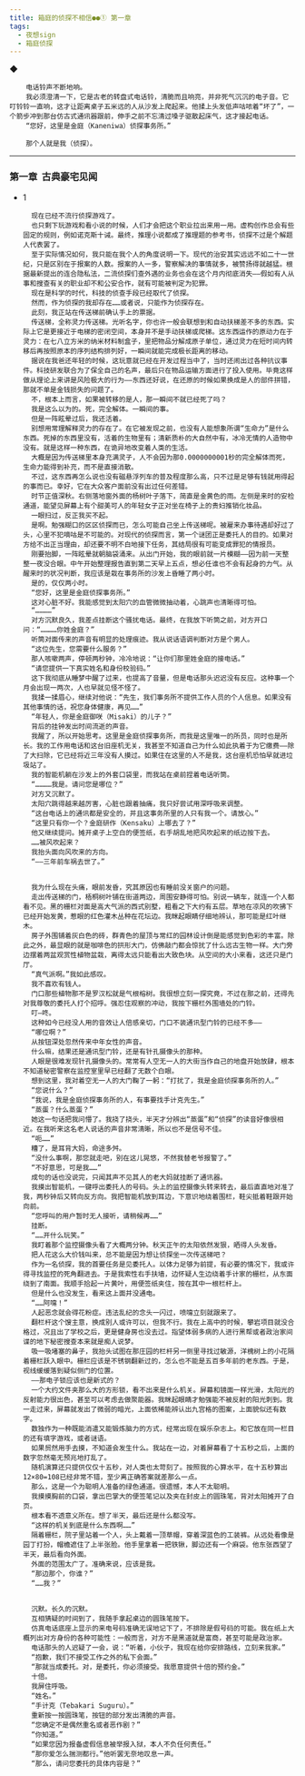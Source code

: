 ```yaml
---
title: 箱庭的侦探不相信●●① 第一章
tags:
  - 夜想sign
  - 箱庭侦探
---
```


◆


        电话铃声不断地响。
        我必须澄清一下，它是古老的转盘式电话铃，清脆而且响亮，并非死气沉沉的电子音。它叮铃铃一直响，这才让距离桌子五米远的人从沙发上爬起来。他揉上头发低声咕哝着“坏了”，一个箭步冲到那台仿古式通讯器跟前，伸手之前不忘清过嗓子驱散起床气，这才接起电话。
        “您好，这里是金庭（Kaneniwa）侦探事务所。”

        那个人就是我（侦探）。

---

### 第一章  古典豪宅见闻


- 1

        现在已经不流行侦探游戏了。
        也只剩下玩游戏和看小说的时候，人们才会把这个职业拉出来用一用。虚构创作总会有些固定的规则，例如诺克斯十诫。最终，推理小说都成了推理题的参考书，侦探不过是个解题人代表罢了。
        至于实际情况如何，我只能在我个人的角度说明一下。现代的治安其实远远不如二十一世纪，只是区别在于报案的人数。报案的人一多，警察解决的事情就多，被赞扬得就越猛。根据最新提出的连合隐私法，二流侦探们查外遇的业务也会在这个月内彻底消失——假如有人从事和搜查有关的职业却不和公安合作，就有可能被判定为犯罪。
        现在是科学的时代，科技的侦查手段已经取代了侦探。
        然而，作为侦探的我却存在……或者说，只能作为侦探存在。
        此刻，我正站在传送梯前确认手上的票据。
        传送梯，全称灵力传送梯。光听名字，你也许一般会联想到和自动扶梯差不多的东西。实际上它是更接近于电梯的密闭空间，本身并不是手动扶梯或爬梯。这东西运作的原动力在于灵力：在七八立方米的纳米材料制盒子，里把物品分解成原子单位，通过灵力在短时间内转移后再按照原本的序列结构排列好，一瞬间就能完成极长距离的移动。
        据说在我爸还年轻的时候，这玩意就已经在开发过程当中了，当时还闹出过各种抗议事件。科技研发联合为了保全自己的名声，最后只在物品运输方面进行了投入使用。毕竟这样做从理论上来讲是风险极大的行为——东西还好说，在还原的时候如果换成是人的部件拼错，那就不单是金钱损失的问题了。
        不，根本上而言，如果被转移的是人，那一瞬间不就已经死了吗？
        我是这么以为的。死，完全解体。一瞬间的事。
        但是一阵眩晕过后，我还活着。
        别想用常理解释灵力的存在了。在它被发现之前，也没有人能想象所谓“生命力”是什么东西。死掉的东西里没有，活着的生物里有；清新质朴的大自然中有，冰冷无情的人造物中没有。就是这样一种东西，在诡异地改变着人类的生活。
        大概是因为传送梯里本身充满灵子，人不会因为那0.0000000001秒的完全解体而死，生命力能得到补充，而不是直接消散。
        不过，这东西再怎么说也没有磁悬浮列车的普及程度那么高，只不过是足够有钱就用得起的事而已。幸好，它在大众客户面前没有出过任何差错。
        时节正值深秋。右侧落地窗外面的杨树叶子落下，简直是金黄色的雨。左侧是来时的安检通道，能望见屏幕上有个甜美可人的年轻女子正对坐在椅子上的贵妇推销化妆品。
        一眼扫过，反正我买不起。
        是啊。勉强糊口的区区侦探而已，怎么可能自己坐上传送梯呢。被雇来办事待遇却好过了头，心里不犯嘀咕是不可能的。对现代的侦探而言，第一个谜团正是委托人的目的。如果对方给不出正当理由，却还要不明不白地接下任务，其结局很有可能变成罪犯的情报员。
        刚要抬脚，一阵眩晕就朝脑袋涌来。从出门开始，我的眼前就一片模糊——因为前一天整整一夜没合眼。中午开始整理报告直到第二天早上五点，想必任谁也不会有起身的力气。从醒来时的状况判断，我应该是栽在事务所的沙发上昏睡了两小时。
        是的，仅仅两小时。
        “您好，这里是金庭侦探事务所。”
        这对心脏不好。我能感觉到太阳穴的血管微微抽动着，心跳声也清晰得可怕。
        “…………”
        对方沉默良久，我差点挂断这个骚扰电话。最终，在我放下听筒之前，对方开口问：“…………你姓金庭？”
        听筒对面传来的声音有明显的处理痕迹。我从说话语调判断对方是个男人。
        “这位先生，您需要什么服务？”
        那人咳嗽两声，停顿两秒钟，冷冷地说：“让你们那里姓金庭的接电话。”
        “请您提供一下真实姓名和身份校验码。”
        这下我彻底从睡梦中醒了过来，也提高了音量，但是电话那头迟迟没有反应。这种事一个月会出现一两次，人也早就见怪不怪了。
        我揉一揉眉心，继续对他说：“先生，我们事务所不提供工作人员的个人信息。如果没有其他事情的话，祝您身体健康，再见……”
        “年轻人，你是金庭御咲（Misaki）的儿子？”
        背后的挂钟发出时间流逝的声音。
        我醒了，所以开始思考。这里是金庭侦探事务所，而我是这里唯一的所员，同时也是所长。我的工作用电话和这台旧座机无关，我甚至不知道自己为什么如此执着于为它缴费——除了大扫除，它已经将近三年没有人摸过。如果住在这里的人不是我，这台座机恐怕早就进垃圾站了。
        我的智能机躺在沙发上的外套口袋里，而我站在桌前捏着电话听筒。
        “…………我是。请问您是哪位？”
        对方又沉默了。
        太阳穴跳得越来越厉害，心脏也跟着抽痛，我只好尝试用深呼吸来调整。
        “这台电话上的通讯都是安全的，并且这事务所里的人只有我一个。请放心。”
        “这里只有你一个？金庭研作（Kensaku）上哪去了？”
        他又继续提问。摊开桌子上空白的便签纸，右手胡乱地把风吹起来的纸边按下去。
        ……被风吹起来？
        我抬头面向风吹来的方向。
        “——三年前车祸去世了。”


        我为什么现在头痛，眼前发昏，究其原因也有睡前没关窗户的问题。
        走出传送梯的门，梧桐树叶铺在街道两边，周围安静得可怕。别说一辆车，就连一个人都看不见。黑的栅栏对面是高大气派的西式别墅，粗看之下大约有五层。草地在凉风的吹拂下已经开始发黄，惹眼的红色灌木丛种在花坛边。我眯起眼睛仔细地辨认，那可能是红叶继木。
        房子外围铺着灰白色的砖，群青色的屋顶与常红的园林设计倒是能感觉到色彩的丰富。除此之外，最显眼的就是咖啡色的拱形大门，仿佛敲门都会惊扰了什么远古生物一样。大门旁边摆着两盆观赏性植物盆栽，离得太远只能看出大致色块。从空间的大小来看，这还只是门厅。
        “真气派啊。”我如此感叹。
        我不喜欢有钱人。
        门口那些植物那不是罗汉松就是气根榕树。我很想立刻一探究竟，不过在那之前，还得先对我尊敬的委托人打个招呼。强忍住观察的冲动，我按下栅栏外围墙处的门铃。
        叮—咚。
        这种如今已经没人用的音效让人倍感亲切，门口不装通讯型门铃的已经不多——
        “哪位啊？”
        从按钮深处忽然传来中年女性的声音。
        什么嘛，结果还是通讯型门铃，还是有针孔摄像头的那种。
        人眼是很难发现针孔摄像头的。常常有人空无一人的大街当作自己的地盘开始放肆，根本不知道秘密警察在监控室里早已经翻了无数个白眼。
        想到这里，我对着空无一人的大门鞠了一躬：“打扰了，我是金庭侦探事务所的人。”
        “您说什么？”
        “我说，我是金庭侦探事务所的人，有事要找手计克先生。”
        “蒸蛋？什么蒸蛋？”
        她这一句话把我问懵了。我挠了挠头，半天才分辨出“蒸蛋”和“侦探”的读音好像很相近。在我听来这名老人说话的声音非常清晰，所以也不是信号不佳。
        “呃……”
        糟了，是耳背大妈，命途多舛。
        “没什么事啊，那您就走吧，别在这儿晃悠，不然我替老爷报警了。”
        “不好意思，可是我……”
        成句的话也没说完，只闻其声不见其人的老大妈就挂断了通讯器。
        我摸出智能机，一键呼出委托人的号码。头上的监控摄像头转来转去，最后直直地对准了我，两秒钟后又转向反方向。我把智能机放到耳边，下意识地绕着围栏，鞋尖抵着鞋跟开始向前。
        “您呼叫的用户暂时无人接听，请稍候再……”
        挂断。
        “……开什么玩笑。”
        我盯着那个监控摄像头看了大概两分钟。秋天正午的太阳依然发狠，晒得人头发昏。
        把人花这么大价钱叫来，总不能是因为想让侦探坐一次传送梯吧？
        作为一名侦探，我的首要任务是见委托人。以体力足够为前提，有必要的情况下，我或许得寻找监控的死角翻进去。于是我索性右手扶墙，边怀疑人生边绕着手计家的栅栏，从东面绕到了南面。我顺手拾起一片黄叶，用便签纸夹住，按在其中一根栏杆上。
        但是什么也没发生，看来这上面并没通电。
        “……阿嚏！”
        人起恶念就会得花粉症。违法乱纪的念头一闪过，喷嚏立刻就跟来了。
        翻栏杆这个馊主意，换成别人或许可以，但我不行。我在上高中的时候，攀岩项目就没合格过，况且出了学校之后，更是健身房也没去过。指望体弱多病的人进行黑帮或者政治家间谍的地下秘密搜查本来就是痴人说梦。
        吸一吸堵塞的鼻子，我抬头试图在那庄园的栏杆另一侧里寻找过敏源，洋槐树上的小花隔着栅栏跃入眼中。栅栏应该是不锈钢翻新过的，怎么也不能是五百多年前的老东西。于是，视线缓缓落到疑似侧门的位置。
        ——那电子锁应该也是新式的？
        一个大约文件夹那么大的方形锁，看不出来是什么机关。屏幕和镜面一样光滑，太阳光的反射能力很出色，甚至可以考虑去做聚能器。我眯起眼睛才勉强能不被反射的阳光刺到。我一走过来，屏幕就发出了微弱的暗光，上面依稀能辨认出九宫格的图案，上面貌似还有数字。
        数独作为一种既能消遣又能锻炼脑力的方式，经常出现在娱乐杂志上。和它放在同一栏目的还有填字游戏，或者谜语。
        如果贸然用手去摸，不知道会发生什么。我站在一边，对着屏幕看了十五秒之后，上面的数字忽然毫无预兆地打乱了。
        随机演算还只提供仅仅十五秒，对人类也太苛刻了。按照我的心算水平，在十五秒算出12×80=108已经非常不错，至少离正确答案就差那么一点。
        那么，这是一个为聪明人准备的绿色通道。很遗憾，本人不太聪明。
        我摸摸胸前的口袋，拿出巴掌大的便签笔记以及夹在封皮上的圆珠笔，背对太阳摊开了白页。
        根本看不透意义所在。想了半天，最后还是什么都没写。
        “这样的机关到底是什么东西啊……”
        隔着栅栏，院子里站着一个人，头上戴着一顶草帽，穿着深蓝色的工装裤。从远处看像是园丁打扮，帽檐遮住了上半张脸。他手里拿着一把铁锹，脚边还有一个麻袋。他东张西望了半天，最后看向外面。
        外面的范围太广了。准确来说，应该是我。
        “那边那个，你谁？”
        “……我？”


        沉默。长久的沉默。
        互相猜疑的时间到了，我随手拿起桌边的圆珠笔按下。
        仿真电话底座上显示的来电号码准确无误地记下了，不排除是假号码的可能。我在纸上大概列出对方身份的各种可能性：一般而言，对方不是黑道就是富商，甚至可能是政治家。
        电话那头的人迟疑了一会，说：“听着，小伙子，我现在给你安排路线，立刻来我家。”
        “抱歉，我们不接受工作之外的私下会面。”
        “那就当成委托。对，是委托，你必须接受。我愿意提供十倍的预约金。”
        十倍。
        我屏住呼吸。
        “姓名。”
        “手计克（Tebakari Suguru）。”
        重新按一按圆珠笔，按钮的部分发出清脆的声音。
        “您确定不是偶然重名或者恶作剧？”
        “你知道。”
        “如果您因为报备虚假信息被举报入狱，本人不负任何责任。”
        “那你爱怎么揣测都行。”他听罢无奈地叹息一声。
        “那么，请问您委托的具体内容是？”
